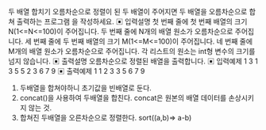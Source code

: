 두 배열 합치기
오름차순으로 정렬이 된 두 배열이 주어지면 두 배열을 오름차순으로 합쳐 출력하는 프로그램
을 작성하세요.
▣ 입력설명
첫 번째 줄에 첫 번째 배열의 크기 N(1<=N<=100)이 주어집니다.
두 번째 줄에 N개의 배열 원소가 오름차순으로 주어집니다.
세 번째 줄에 두 번째 배열의 크기 M(1<=M<=100)이 주어집니다.
네 번째 줄에 M개의 배열 원소가 오름차순으로 주어집니다.
각 리스트의 원소는 int형 변수의 크기를 넘지 않습니다.
▣ 출력설명
오름차순으로 정렬된 배열을 출력합니다.
▣ 입력예제 1
3
1 3 5
5
2 3 6 7 9
▣ 출력예제 1
1 2 3 3 5 6 7 9

1. 두배열을 합쳐야하니 초기값을 빈배열로 둔다.
2. concat()을 사용하여 두배열을 합친다. concat은 원본의 배열 데이터를 손상시키지 않는 것.
3. 합쳐진 두배열을 오른차순으로 정렬한다. sort((a,b)=> a-b)
